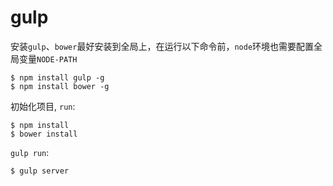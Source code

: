 # gulp

安装`gulp`、`bower`最好安装到全局上，在运行以下命令前，`node`环境也需要配置全局变量`NODE-PATH`

    $ npm install gulp -g
    $ npm install bower -g

初始化项目, `run`:

    $ npm install
    $ bower install

`gulp run`:

    $ gulp server

